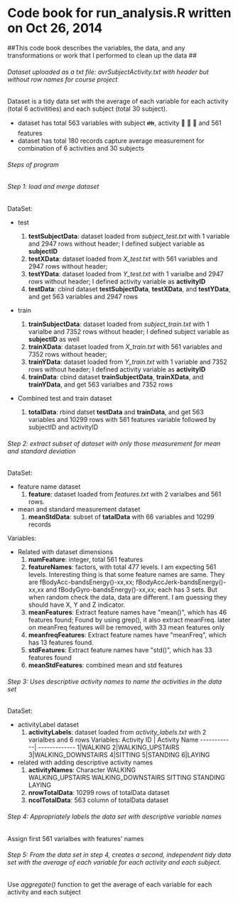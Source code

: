 # Code book for run_analysis.R written on Oct 26, 2014 #
##This code book describes the variables, the data, and any transformations or work that I performed to clean up the data ##

###### Dataset uploaded as a txt file: *avrSubjectActivity.txt* with header but without row names for course project #######
Dataset is a tidy data set with the average of each variable for each activity (total 6 activitities) and each subject (total 30 subject).
* dataset has total 563 variables with subject :family:, activity :walking: :running: :couple: and 561 features
* dataset has total 180 records capture average measurement for combination of 6 activities and 30 subjects 

###### Steps of program ######
###### Step 1: load and merge dataset ######
DataSet:
* test
	1. **testSubjectData**: dataset loaded from *subject_test.txt* with 1 variable and 2947 rows without header; I defined subject variable as **subjectID**
	2. **testXData**: dataset loaded from *X_test.txt* with 561 variables and 2947 rows without header; 
	3. **testYData**: dataset loaded from *Y_test.txt* with 1 varialbe and 2947 rows without header; I defined activity variable as **activityID**
	4. **testData**: cbind dataset **testSubjectData**, **testXData**, and **testYData**, and get 563 variables and 2947 rows
* train
	1. **trainSubjectData**: dataset loaded from *subject_train.txt* with 1 varialbe and 7352 rows without header; I defined subject variable as **subjectID** as well
	2. **trainXData**: dataset loaded from *X_train.txt* with 561 variables and 7352 rows without header;
	3. **trainYData**: dataset loaded from *Y_train.txt* with 1 variable and 7352 rows without header; I defined activity variable as **activityID**
	4. **trainData**: cbind dataset **trainSubjectData**, **trainXData**, and **trainYData**, and get 563 varialbes and 7352 rows
	
* Combined test and train dataset
	1. **totalData**: rbind datset **testData** and **trainData**, and get 563 variables and 10299 rows with 561 features variable followed by subjectID and activityID	

###### Step 2: extract subset of dataset with only those measurement for mean and standard deviation ######	
DataSet:
* feature name dataset
	1. **feature**: dataset loaded from *features.txt* with 2 varialbes and 561 rows.
* mean and standard measurement dataset
	1. **meanStdData**: subset of **tatalData** with 66 variables and 10299 records
	
Variables:
* Related with dataset dimensions
	1. **numFeature**: integer, total 561 features 
	2. **featureNames**: factors, with total 477 levels. I am expecting 561 levels. Interesting thing is that some feature names are same. They are fBodyAcc-bandsEnergy()-xx,xx; fBodyAccJerk-bandsEnergy()-xx,xx and fBodyGyro-bandsEnergy()-xx,xx; each has 3 sets. But when random check the data, data are different.  I am guessing they should have X, Y and Z indicator.
	3. **meanFeatures**: Extract feature names have "mean()", which has 46 features found; Found by using grep(), it also extract meanFreq. later on meanFreq features will be removed, with 33 mean features only
	4. **meanfreqFeatures**: Extract feature names have "meanFreq", which has 13 features found.
	5. **stdFeatures**: Extract feature names have "std()", which has 33 features found
	6. **meanStdFeatures**: combined mean and std features

###### Step 3: Uses descriptive activity names to name the activities in the data set ######
DataSet:
* activityLabel dataset
	1. **activityLabels**: dataset loaded from *activity_labels.txt* with 2 varialbes and 6 rows
Variables:
Activity ID | Activity Name
------------| -------------
1|WALKING 
2|WALKING_UPSTAIRS
3|WALKING_DOWNSTAIRS
4|SITTING
5|STANDING
6|LAYING
* related with adding descriptive activity names
	1. **activityNames**: Character 
		WALKING 			
		WALKING_UPSTAIRS
		WALKING_DOWNSTAIRS
		SITTING
		STANDING
		LAYING
	2. **nrowTotalData**: 10299 rows of totalData dataset
	3. **ncolTotalData**: 563 column of totalData dataset
	
###### Step 4: Appropriately labels the data set with descriptive variable names ######	
Assign first 561 varialbes with features' names

###### Step 5: From the data set in step 4, creates a second, independent tidy data set with the average of each variable for each activity and each subject.  ######
Use *aggregate()* function to get the average of each variable for each activity and each subject


 
